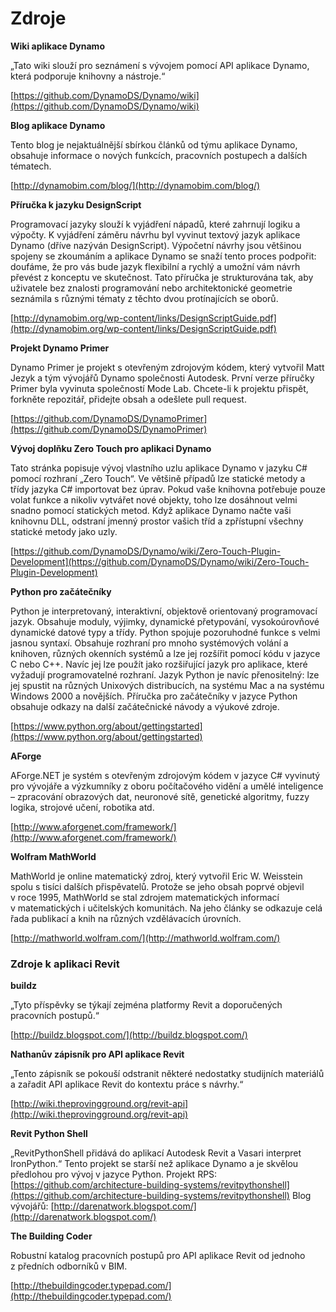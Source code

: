 

# Zdroje

**Wiki aplikace Dynamo**

„Tato wiki slouží pro seznámení s vývojem pomocí API aplikace Dynamo, která podporuje knihovny a nástroje.“

[https://github.com/DynamoDS/Dynamo/wiki](https://github.com/DynamoDS/Dynamo/wiki)

**Blog aplikace Dynamo**

Tento blog je nejaktuálnější sbírkou článků od týmu aplikace Dynamo, obsahuje informace o nových funkcích, pracovních postupech a dalších tématech.

[http://dynamobim.com/blog/](http://dynamobim.com/blog/)

**Příručka k jazyku DesignScript**

Programovací jazyky slouží k vyjádření nápadů, které zahrnují logiku a výpočty. K vyjádření záměru návrhu byl vyvinut textový jazyk aplikace Dynamo (dříve nazýván DesignScript). Výpočetní návrhy jsou většinou spojeny se zkoumáním a aplikace Dynamo se snaží tento proces podpořit: doufáme, že pro vás bude jazyk flexibilní a rychlý a umožní vám návrh převést z konceptu ve skutečnost. Tato příručka je strukturována tak, aby uživatele bez znalosti programování nebo architektonické geometrie seznámila s různými tématy z těchto dvou protínajících se oborů.

[http://dynamobim.org/wp-content/links/DesignScriptGuide.pdf](http://dynamobim.org/wp-content/links/DesignScriptGuide.pdf)

**Projekt Dynamo Primer**

Dynamo Primer je projekt s otevřeným zdrojovým kódem, který vytvořil Matt Jezyk a tým vývojářů Dynamo společnosti Autodesk. První verze příručky Primer byla vyvinuta společností Mode Lab. Chcete-li k projektu přispět, forkněte repozitář, přidejte obsah a odešlete pull request.

[https://github.com/DynamoDS/DynamoPrimer](https://github.com/DynamoDS/DynamoPrimer)

**Vývoj doplňku Zero Touch pro aplikaci Dynamo**

Tato stránka popisuje vývoj vlastního uzlu aplikace Dynamo v jazyku C# pomocí rozhraní „Zero Touch“. Ve většině případů lze statické metody a třídy jazyka C# importovat bez úprav. Pokud vaše knihovna potřebuje pouze volat funkce a nikoliv vytvářet nové objekty, toho lze dosáhnout velmi snadno pomocí statických metod. Když aplikace Dynamo načte vaši knihovnu DLL, odstraní jmenný prostor vašich tříd a zpřístupní všechny statické metody jako uzly.

[https://github.com/DynamoDS/Dynamo/wiki/Zero-Touch-Plugin-Development](https://github.com/DynamoDS/Dynamo/wiki/Zero-Touch-Plugin-Development)

**Python pro začátečníky**

Python je interpretovaný, interaktivní, objektově orientovaný programovací jazyk. Obsahuje moduly, výjimky, dynamické přetypování, vysokoúrovňové dynamické datové typy a třídy. Python spojuje pozoruhodné funkce s velmi jasnou syntaxí. Obsahuje rozhraní pro mnoho systémových volání a knihoven, různých okenních systémů a lze jej rozšířit pomocí kódu v jazyce C nebo C++. Navíc jej lze použít jako rozšiřující jazyk pro aplikace, které vyžadují programovatelné rozhraní. Jazyk Python je navíc přenositelný: lze jej spustit na různých Unixových distribucích, na systému Mac a na systému Windows 2000 a novějších. Příručka pro začátečníky v jazyce Python obsahuje odkazy na další začátečnické návody a výukové zdroje.

[https://www.python.org/about/gettingstarted](https://www.python.org/about/gettingstarted)

**AForge**

AForge.NET je systém s otevřeným zdrojovým kódem v jazyce C# vyvinutý pro vývojáře a výzkumníky z oboru počítačového vidění a umělé inteligence – zpracování obrazových dat, neuronové sítě, genetické algoritmy, fuzzy logika, strojové učení, robotika atd.

[http://www.aforgenet.com/framework/](http://www.aforgenet.com/framework/)

**Wolfram MathWorld**

MathWorld je online matematický zdroj, který vytvořil Eric W. Weisstein spolu s tisíci dalších přispěvatelů. Protože se jeho obsah poprvé objevil v roce 1995, MathWorld se stal zdrojem matematických informací v matematických i učitelských komunitách. Na jeho články se odkazuje celá řada publikací a knih na různých vzdělávacích úrovních.

[http://mathworld.wolfram.com/](http://mathworld.wolfram.com/)

### Zdroje k aplikaci Revit

**buildz**

„Tyto příspěvky se týkají zejména platformy Revit a doporučených pracovních postupů.“

[http://buildz.blogspot.com/](http://buildz.blogspot.com/)

**Nathanův zápisník pro API aplikace Revit**

„Tento zápisník se pokouší odstranit některé nedostatky studijních materiálů a zařadit API aplikace Revit do kontextu práce s návrhy.“

[http://wiki.theprovingground.org/revit-api](http://wiki.theprovingground.org/revit-api)

**Revit Python Shell**

„RevitPythonShell přidává do aplikací Autodesk Revit a Vasari interpret IronPython.“ Tento projekt se starší než aplikace Dynamo a je skvělou předlohou pro vývoj v jazyce Python. 
Projekt RPS: [https://github.com/architecture-building-systems/revitpythonshell](https://github.com/architecture-building-systems/revitpythonshell) 
Blog vývojářů: [http://darenatwork.blogspot.com/](http://darenatwork.blogspot.com/)

**The Building Coder**

Robustní katalog pracovních postupů pro API aplikace Revit od jednoho z předních odborníků v BIM.

[http://thebuildingcoder.typepad.com/](http://thebuildingcoder.typepad.com/)

